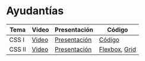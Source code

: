 # Ayudantías

| Tema | Video | Presentación | Código |
|-------|-------|--------------|--------|
| CSS I | [Video](https://drive.google.com/file/d/1GvmJ4nIPIGmDmqjQySBQ-qEw3_JYOIoU/view?usp=sharing) | [Presentación](./ayudantía_1/presentación.pdf) | [Código](./ayudantía_1/código) |
| CSS II | [Video](https://drive.google.com/file/d/10oZft7KfTgBnhVqggexq8oWWmX0mAUbX/view?usp=sharing) | [Presentación](./ayudantía_2/presentación.pdf) | [Flexbox](./ayudantía_2/código/flexbox), [Grid](./ayudantía_2/código/grid) |
